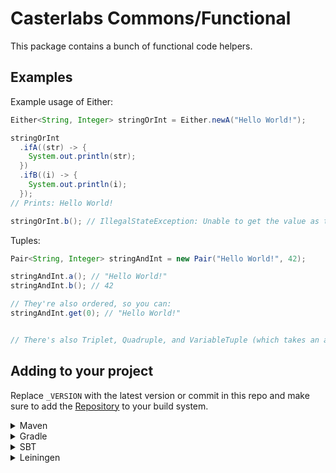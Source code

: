 # Casterlabs Commons/Functional

This package contains a bunch of functional code helpers.

## Examples

Example usage of Either:

```java
Either<String, Integer> stringOrInt = Either.newA("Hello World!");

stringOrInt
  .ifA((str) -> {
    System.out.println(str);
  })
  .ifB((i) -> {
    System.out.println(i);
  });
// Prints: Hello World!

stringOrInt.b(); // IllegalStateException: Unable to get the value as type B because the value is of type A.
```

Tuples:

```java
Pair<String, Integer> stringAndInt = new Pair("Hello World!", 42);

stringAndInt.a(); // "Hello World!"
stringAndInt.b(); // 42

// They're also ordered, so you can:
stringAndInt.get(0); // "Hello World!"


// There's also Triplet, Quadruple, and VariableTuple (which takes an arbitrary amount of arguments, very dirty).
```

## Adding to your project

Replace `_VERSION` with the latest version or commit in this repo and make sure to add the [Repository](https://github.com/Casterlabs/Commons#Repository) to your build system.

<details>
  <summary>Maven</summary>
  
  ```xml
    <dependency>
        <groupId>co.casterlabs.Commons</groupId>
        <artifactId>Functional</artifactId>
        <version>_VERSION</version>
    </dependency>
  ```
</details>

<details>
  <summary>Gradle</summary>
  
  ```gradle
	dependencies {
        implementation 'co.casterlabs:Commons.Functional:_VERSION'
	}
  ```
</details>

<details>
  <summary>SBT</summary>
  
  ```
libraryDependencies += "co.casterlabs.Commons" % "Functional" % "_VERSION"
  ```
</details>

<details>
  <summary>Leiningen</summary>
  
  ```
:dependencies [[co.casterlabs.Commons/Functional "_VERSION"]]	
  ```
</details>
